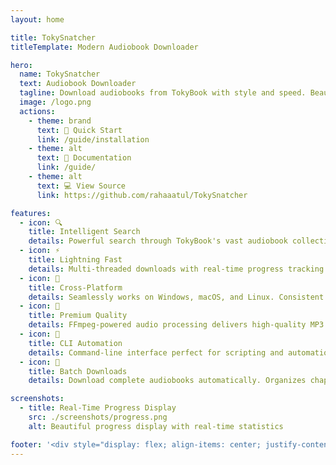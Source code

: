 ```yaml
---
layout: home

title: TokySnatcher
titleTemplate: Modern Audiobook Downloader

hero:
  name: TokySnatcher
  text: Audiobook Downloader
  tagline: Download audiobooks from TokyBook with style and speed. Beautifully designed CLI tool with real-time progress tracking.
  image: /logo.png
  actions:
    - theme: brand
      text: 🚀 Quick Start
      link: /guide/installation
    - theme: alt
      text: 📖 Documentation
      link: /guide/
    - theme: alt
      text: 💻 View Source
      link: https://github.com/rahaaatul/TokySnatcher

features:
  - icon: 🔍
    title: Intelligent Search
    details: Powerful search through TokyBook's vast audiobook collection. Find books by title, author, or keywords with instant results.
  - icon: ⚡
    title: Lightning Fast
    details: Multi-threaded downloads with real-time progress tracking. See transfer speeds, completion percentages, and estimated time remaining.
  - icon: 📱
    title: Cross-Platform
    details: Seamlessly works on Windows, macOS, and Linux. Consistent experience across all platforms with native performance.
  - icon: 🎵
    title: Premium Quality
    details: FFmpeg-powered audio processing delivers high-quality MP3 files. Preserves original audio quality and adds proper metadata.
  - icon: 🔧
    title: CLI Automation
    details: Command-line interface perfect for scripting and automation. Non-interactive mode for scheduled downloads and batch processing.
  - icon: 💾
    title: Batch Downloads
    details: Download complete audiobooks automatically. Organizes chapters, handles interruptions, and resumes where you left off.

screenshots:
  - title: Real-Time Progress Display
    src: ./screenshots/progress.png
    alt: Beautiful progress display with real-time statistics

footer: '<div style="display: flex; align-items: center; justify-content: space-between; width: 100%;"><p>Released under the <a href="https://github.com/rahaaatul/TokySnatcher/blob/main/LICENSE" target="_blank">MIT License</a> | Copyright © 2025-present TokySnatcher</p><p>Built with <a href="https://vitepress.dev/" target="_blank">VitePress</a></p></div>'
---
```


<!-- Custom CSS for enhancements -->
<style>
:root {
  --vp-home-hero-name-color: #3b82f6;
  --vp-home-hero-name-background: -webkit-linear-gradient(135deg, #667eea 0%, #764ba2 100%);
  --vp-home-hero-background: linear-gradient(135deg, #667eea 0%, #764ba2 100%);
}

.hero-image {
  max-width: 100px;
  margin: 0 auto 2rem;
}

.feature-icon {
  font-size: 2em;
  margin-bottom: 0.5em;
  display: block;
}

@media (min-width: 768px) {
  .hero-image {
    max-width: 120px;
  }
}
</style>

